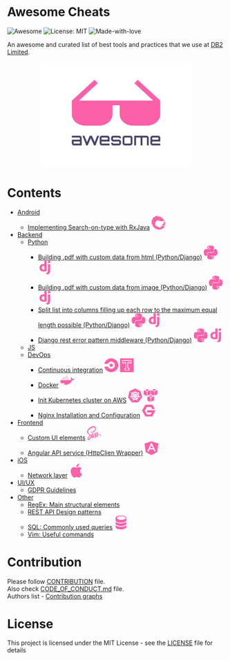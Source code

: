# Awesome Cheats

![Awesome](https://cdn.rawgit.com/sindresorhus/awesome/d7305f38d29fed78fa85652e3a63e154dd8e8829/media/badge.svg)
![License: MIT](https://img.shields.io/badge/License-MIT-green.svg)
![Made-with-love](https://img.shields.io/badge/Made%20with-Love-green.svg)

An awesome and curated list of best tools and practices that we use at [DB2 Limited](https://db2.io).

<p align="center">
  <img src="./assets/awesome.svg" width="350">
</p>

# Contents
- [Android](./android/README.md)
  - [Implementing Search-on-type with RxJava](./android/search_on_type_with_rx_java.md) ![RxJava](./assets/icons/rxjava.svg)
- [Backend](./backend/README.md)
  - [Python](./backend/python/README.md)
    - [Building .pdf with custom data from html (Python/Django)](backend/python/building_pdf_from_html_python.md) ![Python](./assets/icons/python.svg) ![Django](./assets/icons/django.svg)
    - [Building .pdf with custom data from image (Python/Django)](backend/python/building_pdf_from_image_python.md) ![Python](./assets/icons/python.svg) ![Django](./assets/icons/django.svg)
    - [Split list into columns filling up each row to the maximum equal length possible (Python/Django)](backend/python/split_list_into_columns.md) ![Python](./assets/icons/python.svg) ![Django](./assets/icons/django.svg)
    - [Django rest error pattern middleware (Python/Django)](backend/python/djnago_rest_framework_error_middleware.md) ![Python](./assets/icons/python.svg) ![Django](./assets/icons/django.svg)
  - [JS](./backend/js/README.MD)
  - [DevOps](./backend/devops/README.ms)
    - [Continuous integration](backend/devops/continuous_integration.md) ![CircleCI](./assets/icons/circle.svg) ![Travis](./assets/icons/travis.svg)
    - [Docker](./backend/docker.md) ![Docker](./assets/icons/docker.svg)
    - [Init Kubernetes cluster on AWS](backend/devops/init_kubernetes_cluster_aws.md) ![Kubernetes](./assets/icons/kubernetes.svg) ![AWS](./assets/icons/aws.svg)
    - [Nginx Installation and Configuration](backend/devops/nginx.md) ![Nginx](./assets/icons/nginx.svg)
- [Frontend](./frontend/README.md)
  - [Custom UI elements](./frontend/ui_elements.md) ![Sass](./assets/icons/sass.svg)
  - [Angular API service (HttpClien Wrapper)](./frontend/ng_api_service.md) ![Angular](./assets/icons/angular.svg)
- [iOS](./ios/)
  - [Network layer](./ios/network_layer.md) ![SQL](./assets/icons/apple.svg)
- [UI/UX](./design/README.md)
  - [GDPR Guidelines](./design/gdpr_guidelines.md)
- [Other](./other/README.md)
  - [RegEx: Main structural elements](./other/regex_structural_elements.md)
  - [REST API Design patterns](/other/rest_api_design_patterns.md)
  - [SQL: Commonly used queries](./other/SQL.md) ![SQL](./assets/icons/sql.svg)
  - [Vim: Useful commands](./other/vim_commands.md)

# Contribution
Please follow [CONTRIBUTION](.github/CONTRIBUTING.md) file.  
Also check [CODE_OF_CONDUCT.md](.github/CODE_OF_CONDUCT.md) file.  
Authors list - [Contribution graphs](https://github.com/DB2-Limited/awesome-cheats/graphs/contributors)


# License
This project is licensed under the MIT License - see the [LICENSE](./LICENSE) file for details
